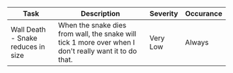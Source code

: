 
| Task                               | Description                                                                                            | Severity | Occurance |
| ---------------------------------- | ------------------------------------------------------------------------------------------------------ | -------- | --------- |
| Wall Death - Snake reduces in size | When the snake dies from wall, the snake will tick 1 more over when I don't really want it to do that. | Very Low | Always    |

